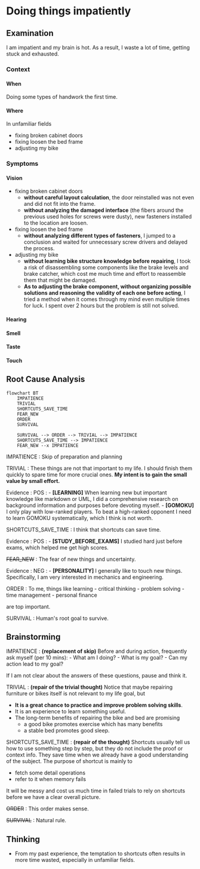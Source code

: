 # Doing things impatiently

## Examination

I am impatient and my brain is hot. As a result, I waste a lot of time, getting stuck and exhausted.

### Context

#### When

Doing some types of handwork the first time. 
	
#### Where

In unfamiliar fields
- fixing broken cabinet doors
- fixing loosen the bed frame
- adjusting my bike

### Symptoms
[collect evidence used by hypothesis built in the root cause analysis phrase]: #
[comparison between actuation and expectation]: #
[avoid biases]: # 

#### Vision

- fixing broken cabinet doors 
	- **without careful layout calculation**, the door reinstalled was not even and did not fit into the frame.  
	- **without analyzing the damaged interface** (the fibers around the previous used holes for screws were dusty), new fasteners installed to the location are loosen.
- fixing loosen the bed frame
	- **without analyzing different types of fasteners**, I jumped to a conclusion and waited for unnecessary screw drivers and delayed the process.
- adjusting my bike
	- **without learning bike structure knowledge before repairing**, I took a risk of disassembling some components like the brake levels and brake catcher, which cost me much time and effort to reassemble them that might be damaged.
	- **As to adjusting the brake component, without organizing possible solutions and reasoning the validity of each one before acting**, I tried a method when it comes through my mind even multiple times for luck. I spent over 2 hours but the problem is still not solved.

#### Hearing
#### Smell
#### Taste
#### Touch

## Root Cause Analysis
[backward cause reasoning for general problems]: #
[recursive trouble shooting for engineering problems to an atomic level (build hypothesis, use evidence (examination  + unit tests))]: #

```mermaid
flowchart BT
	IMPATIENCE
	TRIVIAL
	SHORTCUTS_SAVE_TIME
	FEAR_NEW
	ORDER
	SURVIVAL
	
	SURVIVAL --> ORDER --> TRIVIAL --> IMPATIENCE
	SHORTCUTS_SAVE_TIME --> IMPATIENCE
	FEAR_NEW --x IMPATIENCE
```
IMPATIENCE
: Skip of preparation and planning

TRIVIAL
: These things are not that important to my life. I should finish them quickly to spare time for more crucial ones. **My intent is to gain the small value by small effort.**
  
  Evidence
  : POS
    : - **[LEARNING]** When learning new but important knowledge like markdown or UML, I did a comprehensive research on background information and purposes before devoting myself.
	  - **[GOMOKU]** I only play with low-ranked players. To beat a high-ranked opponent I need to learn GOMOKU systematically, which I think is not worth.
 
SHORTCUTS_SAVE_TIME
: I think that shortcuts can save time.
  
  Evidence
  : POS
    : - **[STUDY_BEFORE_EXAMS]** I studied hard just before exams, which helped me get high scores.  
    
~~FEAR_NEW~~
: The fear of new things and uncertainty. 

  Evidence
  : NEG
    : - **[PERSONALITY]** I generally like to touch new things. Specifically, I am very interested in mechanics and engineering.
 

ORDER
: To me, things like learning 
	- critical thinking
	- problem solving
	- time management
	- personal finance

  are top important.

SURVIVAL
: Human's root goal to survive.

## Brainstorming
[replacement V.S repair. Localize the problem to an atomic level where fixing it components is more expensive than replacing it as a whole]: #

IMPATIENCE
: **(replacement of skip)** Before and during action, frequently ask myself (per 10 mins):
	- What am I doing?
	- What is my goal?
	- Can my action lead to my goal?
	
  If I am not clear about the answers of these questions, pause and think it.
  
TRIVIAL
: **(repair of the trivial thought)** Notice that maybe repairing furniture or bikes itself is not relevant to my life goal, but 
  - **It is a great chance to practice and improve problem solving skills**.
  - It is an experience to learn something useful. 
  - The long-term benefits of repairing the bike and bed are promising
    - a good bike promotes exercise which has many benefits
    - a stable bed promotes good sleep.
    
SHORTCUTS_SAVE_TIME
: **(repair of the thought)** Shortcuts usually tell us how to use something step by step, but they do not include the proof or context info. They save time when we already have a good understanding of the subject. The purpose of shortcut is mainly to
  - fetch some detail operations
  - refer to it when memory fails
  
  It will be messy and cost us much time in failed trials to rely on shortcuts before we have a clear overall picture.

    
  
~~ORDER~~
: This order makes sense.

~~SURVIVAL~~
: Natural rule.
	
## Thinking
[Lessons learned from this experience]: #

- From my past experience, the temptation to shortcuts often results in more time wasted, especially in unfamiliar fields.


<!--stackedit_data:
eyJoaXN0b3J5IjpbMTAyMTQ4ODExMV19
-->